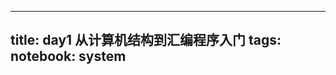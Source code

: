 <!--
 * @Author: your name
 * @Date: 2020-01-22 23:05:31
 * @LastEditTime: 2020-06-09 21:44:59
 * @LastEditors: Please set LastEditors
 * @Description: In User Settings Edit
 * @FilePath: \github\notebook\30天自制操作系统.md
--> 
---
title: day1 从计算机结构到汇编程序入门
tags: 
notebook: system
---


